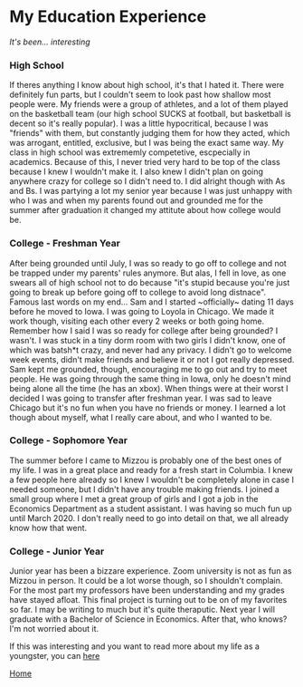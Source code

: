 # My Education Experience
*It's been... interesting*

### High School
If theres anything I know about high school, it's that I hated it. There were definitely fun parts, but I couldn't seem to look past how shallow most people were. My friends were a group of athletes, and a lot of them played on the basketball team (our high school SUCKS at football, but basketball is decent so it's really popular). I was a little hypocritical, because I was "friends" with them, but constantly judging them for how they acted, which was arrogant, entitled, exclusive, but I was being the exact same way. My class in high school was extrememly competetive, escpecially in academics. Because of this, I never tried very hard to be top of the class because I knew I wouldn't make it. I also knew I didn't plan on going anywhere crazy for college so I didn't need to. I did alright though with As and Bs. I was partying a lot my senior year because I was just unhappy with who I was and when my parents found out and grounded me for the summer after graduation it changed my attitute about how college would be.

### College - Freshman Year 
After being grounded until July, I was so ready to go off to college and not be trapped under my parents' rules anymore. But alas, I fell in love, as one swears all of high school not to do because "it's stupid because you're just going to break up before going off to college to avoid long distnace". Famous last words on my end... Sam and I started ~officially~ dating 11 days before he moved to Iowa. I was going to Loyola in Chicago. We made it work though, visiting each other every 2 weeks or both going home. Remember how I said I was so ready for college after being grounded? I wasn't. I was stuck in a tiny dorm room with two girls I didn't know, one of which was batsh*t crazy, and never had any privacy. I didn't go to welcome week events, didn't make friends and believe it or not I got really depressed. Sam kept me grounded, though, encouraging me to go out and try to meet people. He was going through the same thing in Iowa, only he doesn't mind being alone all the time (he has an xbox). When things were at their worst I decided I was going to transfer after freshman year. I was sad to leave Chicago but it's no fun when you have no friends or money. I learned a lot though about myself, what I really care about, and who I wanted to be. 

### College - Sophomore Year
The summer before I came to Mizzou is probably one of the best ones of my life. I was in a great place and ready for a fresh start in Columbia. I knew a few people here already so I knew I wouldn't be completely alone in case I needed someone, but I didn't have any trouble making friends. I joined a small group where I met a great group of girls and I got a job in the Economics Department as a student assistant. I was having so much fun up until March 2020. I don't really need to go into detail on that, we all already know how that went. 

### College - Junior Year
Junior year has been a bizzare experience. Zoom university is not as fun as Mizzou in person. It could be a lot worse though, so I shouldn't complain. For the most part my professors have been understanding and my grades have stayed afloat. This final project is turning out to be on of my favorites so far. I may be writing to much but it's quite theraputic. Next year I will graduate with a Bachelor of Science in Economics. After that, who knows? I'm not worried about it. 

If this was interesting and you want to read more about my life as a youngster, you can [here](Autobio.md)

[Home](README.md)
